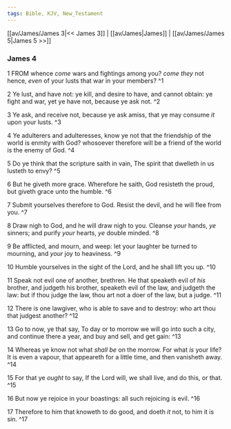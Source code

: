```yaml
---
tags: Bible, KJV, New_Testament
---
```


[[av/James/James 3|<< James 3]] | [[av/James|James]] | [[av/James/James 5|James 5 >>]]

### James 4

1 FROM whence _come_ wars and fightings among you? _come_ _they_ not hence, _even_ of your lusts that war in your members? ^1

2 Ye lust, and have not: ye kill, and desire to have, and cannot obtain: ye fight and war, yet ye have not, because ye ask not. ^2

3 Ye ask, and receive not, because ye ask amiss, that ye may consume _it_ upon your lusts. ^3

4 Ye adulterers and adulteresses, know ye not that the friendship of the world is enmity with God? whosoever therefore will be a friend of the world is the enemy of God. ^4

5 Do ye think that the scripture saith in vain, The spirit that dwelleth in us lusteth to envy? ^5

6 But he giveth more grace. Wherefore he saith, God resisteth the proud, but giveth grace unto the humble. ^6

7 Submit yourselves therefore to God. Resist the devil, and he will flee from you. ^7

8 Draw nigh to God, and he will draw nigh to you. Cleanse _your_ hands, _ye_ sinners; and purify _your_ hearts, _ye_ double minded. ^8

9 Be afflicted, and mourn, and weep: let your laughter be turned to mourning, and _your_ joy to heaviness. ^9

10 Humble yourselves in the sight of the Lord, and he shall lift you up. ^10

11 Speak not evil one of another, brethren. He that speaketh evil of _his_ brother, and judgeth his brother, speaketh evil of the law, and judgeth the law: but if thou judge the law, thou art not a doer of the law, but a judge. ^11

12 There is one lawgiver, who is able to save and to destroy: who art thou that judgest another? ^12

13 Go to now, ye that say, To day or to morrow we will go into such a city, and continue there a year, and buy and sell, and get gain: ^13

14 Whereas ye know not what _shall_ _be_ on the morrow. For what _is_ your life? It is even a vapour, that appeareth for a little time, and then vanisheth away. ^14

15 For that ye _ought_ to say, If the Lord will, we shall live, and do this, or that. ^15

16 But now ye rejoice in your boastings: all such rejoicing is evil. ^16

17 Therefore to him that knoweth to do good, and doeth _it_ not, to him it is sin. ^17
